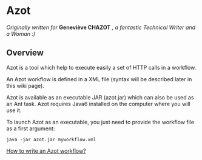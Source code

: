 Azot
====
_Originally written for_ **Geneviève CHAZOT** _, a fantastic Technical Writer and a Woman :)_ 


Overview
---
Azot is a tool which help to execute easily a set of HTTP calls in a workflow.

An Azot workflow is defined in a XML file (syntax will be described later in this wiki page).

Azot is available as an executable JAR (azot.jar) which can also be used as an Ant task. Azot requires Java6 installed on the computer where you will use it.

To launch Azot as an executable, you just need to provide the workflow file as a first argument:

    java -jar azot.jar myworkflow.xml

[How to write an Azot workflow?](Workflow-XML-description)
